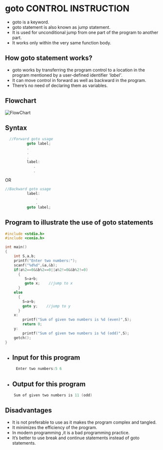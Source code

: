 # **goto** CONTROL INSTRUCTION
- goto is a keyword.
- goto statement is also known as jump statement.
- It is used for unconditional jump from one part of the program to another part. 
- It works only within the very same function body.
## How goto statement works?
- goto works by transferring the program control to a location in the program mentioned by a user-defined identifier *‘label’*.
- It can move control in forward as well as backward in the program.
- There’s no need of declaring them as variables.
## Flowchart
![FlowChart](https://user-images.githubusercontent.com/63473496/136507124-3c83be7a-898f-4060-ad0b-4d9da725e639.png)
## Syntax
```c
  //Forward goto usage
          goto label;
          .
          .
          .
          label:
             .
             .
 ```
OR 
```c
//Backward goto usage
          label:
              .
              .
          goto label;
```
## Program to illustrate the use of goto statements
```c
#include <stdio.h>
#include <conio.h>

int main()
{
    int S,a,b;
    printf("Enter two numbers:");
    scanf("%d%d",&a,&b);
    if(a%2==0&&b%2==0||a%2!=0&&b%2!=0)
      {
         S=a+b;
         goto x;    //jump to x
      }
    else
      {
        S=a+b;
        goto y;    //jump to y
      }
    x:
        printf("Sum of given two numbers is %d (even)",S);
        return 0;
    y:
        printf("Sum of given two numbers is %d (odd)",S);
    getch();
}
```
- ## Input for this program 
```c
     Enter two numbers:5 6
```
- ## Output for this program
```c
    Sum of given two numbers is 11 (odd)
```
## Disadvantages
- It is not preferable to use as it makes the program complex and tangled. 
- It minimizes the efficiency of the program.
- In modern programming ,it is a bad programming practice.
- It’s better to use break and continue statements instead of goto statements.

